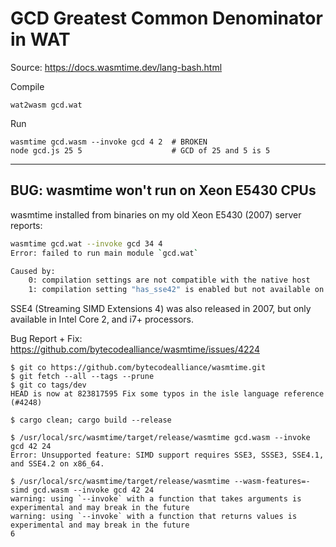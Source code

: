 # GCD Greatest Common Denominator in WAT

Source: https://docs.wasmtime.dev/lang-bash.html

Compile
```
wat2wasm gcd.wat 
```

Run
```
wasmtime gcd.wasm --invoke gcd 4 2  # BROKEN
node gcd.js 25 5                    # GCD of 25 and 5 is 5
```


---

## BUG: wasmtime won't run on Xeon E5430 CPUs

wasmtime installed from binaries on my old Xeon E5430 (2007) server reports:
```bash
wasmtime gcd.wat --invoke gcd 34 4
Error: failed to run main module `gcd.wat`

Caused by:
    0: compilation settings are not compatible with the native host
    1: compilation setting "has_sse42" is enabled but not available on the host
```

SSE4 (Streaming SIMD Extensions 4) was also released in 2007, but only available in
Intel Core 2, and i7+ processors.

Bug Report + Fix: https://github.com/bytecodealliance/wasmtime/issues/4224
```
$ git co https://github.com/bytecodealliance/wasmtime.git
$ git fetch --all --tags --prune
$ git co tags/dev 
HEAD is now at 823817595 Fix some typos in the isle language reference (#4248)

$ cargo clean; cargo build --release

$ /usr/local/src/wasmtime/target/release/wasmtime gcd.wasm --invoke gcd 42 24
Error: Unsupported feature: SIMD support requires SSE3, SSSE3, SSE4.1, and SSE4.2 on x86_64.

$ /usr/local/src/wasmtime/target/release/wasmtime --wasm-features=-simd gcd.wasm --invoke gcd 42 24
warning: using `--invoke` with a function that takes arguments is experimental and may break in the future
warning: using `--invoke` with a function that returns values is experimental and may break in the future
6
```